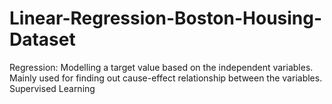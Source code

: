 # Linear-Regression-Boston-Housing-Dataset

Regression:
  Modelling a target value based on the independent variables.
  Mainly used for finding out cause-effect relationship between the variables.
  Supervised Learning
